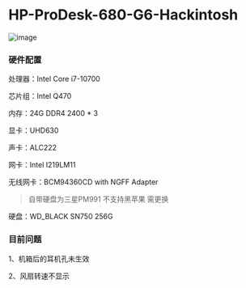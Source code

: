 # HP-ProDesk-680-G6-Hackintosh

![image](https://user-images.githubusercontent.com/46889782/124578101-7c72a380-de80-11eb-9213-97e6648ca5f0.png)
### 硬件配置

处理器：Intel Core i7-10700

芯片组：Intel Q470

内存：24G DDR4 2400 * 3

显卡：UHD630

声卡：ALC222

网卡：Intel I219LM11

无线网卡：BCM94360CD with NGFF Adapter

> 自带硬盘为三星PM991 不支持黑苹果 需更换

硬盘：WD_BLACK SN750 256G

### 目前问题

1、机箱后的耳机孔未生效

2、风扇转速不显示
